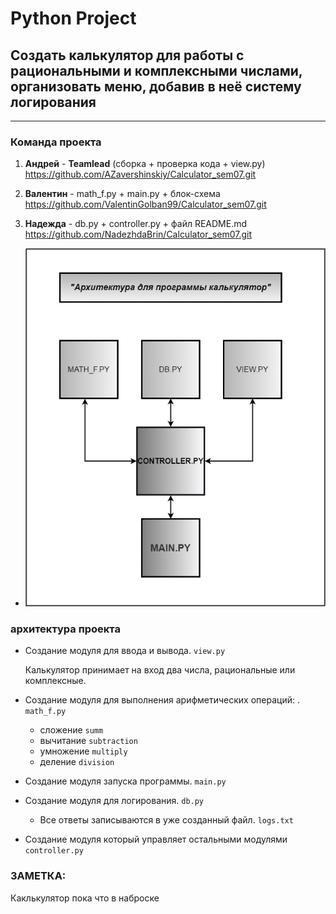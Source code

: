 # Python Project

## Создать калькулятор для работы с рациональными и комплексными числами, организовать меню, добавив в неё систему логирования
***
### Команда проекта

1. **Андрей** - **Teamlead** (сборка + проверка кода + view.py)
<https://github.com/AZavershinskiy/Calculator_sem07.git>

2. **Валентин** - math_f.py + main.py + блок-схема 
<https://github.com/ValentinGolban99/Calculator_sem07.git>

3. **Надежда** - db.py + controller.py + файл README.md
 <https://github.com/NadezhdaBrin/Calculator_sem07.git>


* ![Блок-схема архитектуры программы Калькулятор](block_diagram.png)

### архитектура проекта

* Создание модуля для ввода и вывода. `view.py`

   Калькулятор принимает на вход два числа, рациональные или комплексные.

* Создание модуля для выполнения арифметических операций: . `math_f.py`
    - сложение   `summ`
    - вычитание  `subtraction`
    - умножение  `multiply`
    - деление    `division`

* Создание модуля запуска программы. `main.py`

* Создание модуля для логирования. `db.py`
    - Все ответы записываются в уже созданный файл. `logs.txt`

* Создание модуля который управляет остальными модулями  `controller.py`
 
### ЗАМЕТКА: 
Каклькулятор пока что в наброске
